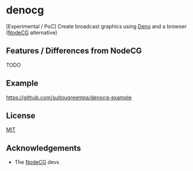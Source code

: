 # denocg

[Experimental / PoC] Create broadcast graphics using [Deno](https://deno.land/)
and a browser ([NodeCG](https://github.com/nodecg/nodecg) alternative)

## Features / Differences from NodeCG

TODO

## Example

https://github.com/suitougreentea/denocg-example

## License

[MIT](LICENSE)

## Acknowledgements

- The [NodeCG](https://github.com/nodecg/nodecg) devs

